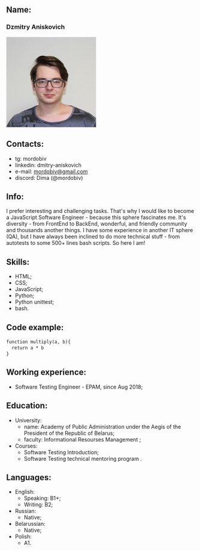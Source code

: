 ## Name:

### Dzmitry Aniskovich 
![me](./img/ava.jpeg)

## Contacts:

* tg: mordobiv
* linkedin: dmitry-aniskovich
* e-mail: mordobiv@gmail.com
* discord: Dima (@mordobiv)

## Info:

I prefer interesting and challenging tasks. That's why I would like to become a JavaScript Software Engineer - because this sphere fascinates me. It's diversity - from FrontEnd to BackEnd, wonderful, and friendly community and thousands another things. 
I have some experience in another IT sphere (QA), but I have always been inclined to do more technical stuff - from autotests to some 500+ lines bash scripts. So here I am!

## Skills:

* HTML;
* CSS;
* JavaScript;
* Python;
* Python unittest;
* bash.

## Code example:

```
function multiply(a, b){
  return a * b
}
```

## Working experience:

* Software Testing Engineer - EPAM, since Aug 2018;

## Education:

* University:
    + name: Academy of Public Administration under the Aegis of the President of the Republic of Belarus;
    + faculty: Informational Resourses Management ;
* Courses:
    + Software Testing Introduction;
    + Software Testing technical mentoring program .

## Languages:
* English:
    + Speaking: B1+;
    + Writing: B2;
* Russian:
    + Native;
* Belarussian:
    + Native;
* Polish:
    + A1.